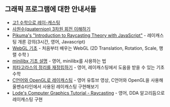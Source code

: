 ## 그래픽 프로그램에 대한 안내서들

* [고1 수학으로 레이-캐스팅](https://www.notion.so/1-133e9a36f2a3437a8becf6f90a2f2da3)
* [사원수(quaternion) 3차원 회전 이해하기](https://eater.net/quaternions)
* [Pikuma's "Introduction to Raycasting Theory with JavaScript"](https://courses.pikuma.com/courses/raycasting) - 레이캐스팅 개론 강의(3시간, 영어, Javascript)
* [WebGL 기초](https://webglfundamentals.org/webgl/lessons/ko/) - 처음부터 배우는 WebGL (2D Translation, Rotation, Scale, 행렬 수학
)
* [minilibx 기초 설명](https://harm-smits.github.io/42docs/libs/minilibx/getting_started.html) - 영어, minilibx를 사용하는 법
* [피타고라스의 정리를 재정립하기](https://betterexplained.com/articles/rescaling-the-pythagorean-theorem/) - 영어, 레이캐스팅에서 도움을 받을 수 있는 기초 수학
* [C언어와 OpenGL로 레이캐스팅](https://www.youtube.com/watch?v=gYRrGTC7GtA) - 영어 유튜브 영상, C언어와 OpenGL을 사용해 울펜슈타인에서 사용된 레이캐스팅 구현해보기
* [Lode's Computer Graphics Tutorial - Raycasting](https://lodev.org/cgtutor/raycasting.html) - 영어, DDA 알고리듬으로 레이캐스팅 구현
